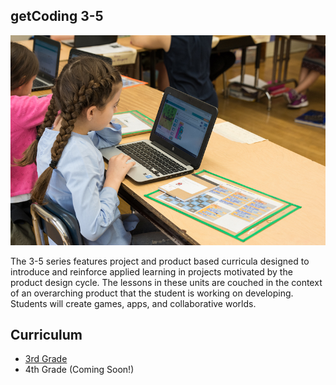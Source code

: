 ## getCoding 3-5

![coding](../images/developer-one.jpg)

The 3-5 series features project and product based curricula designed to introduce and reinforce applied learning in projects motivated by the product design cycle. The lessons in these units are couched in the context of an overarching product that the student is working on developing. Students will create games, apps, and collaborative worlds.

## Curriculum
- [3rd Grade](../3-5/grade-3/index.html)
- 4th Grade (Coming Soon!)
